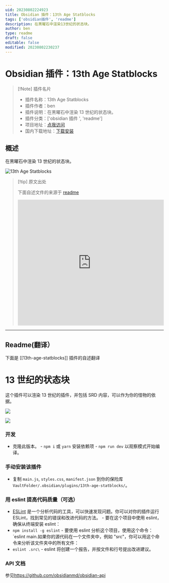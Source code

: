 ```yaml
---
uid: 20230802224923
title: Obsidian 插件：13th Age Statblocks
tags: ['obsidian插件', 'readme']
description: 在黑曜石中渲染13世纪的状态块。
author: ben
type: readme
draft: false
editable: false
modified: 20230802230237
---
```


# Obsidian 插件：13th Age Statblocks

> [!Note] 插件名片
> - 插件名称：13th Age Statblocks
> - 插件作者：ben
> - 插件说明：在黑曜石中渲染 13 世纪的状态块。
> - 插件分类：['obsidian 插件 ', 'readme']
> - 项目地址：[点我访问](https://github.com/ben/obsidian-13th-age-statblocks)
> - 国内下载地址：[下载安装](https://pkmer.cn/products/plugin/pluginMarket/?13th-age-statblocks)

## 概述

在黑曜石中渲染 13 世纪的状态块。

![13th Age Statblocks](https://cdn.pkmer.cn/covers/13th-age-statblocks.png!pkmer)

> [!tip] 原文出处
>
>下面自述文件的来源于 [readme](https://ghproxy.net/https://raw.githubusercontent.com/ben/obsidian-13th-age-statblocks/master/README.md)
> <iFrame src="https://ghproxy.net/https://raw.githubusercontent.com/ben/obsidian-13th-age-statblocks/master/README.md" width="100%" height="400" frameborder="no" border="0" marginwidth="0" marginheight="0" scrolling="no" allowtransparency="yes">
> </iFrame>

---

## Readme(翻译）

下面是 [[13th-age-statblocks]] 插件的自述翻译

# 13 世纪的状态块

这个插件可以渲染 13 世纪的插件，并包括 SRD 内容，可以作为你的怪物的依据。

![](https://user-images.githubusercontent.com/39902/149404290-3dcb6793-0437-496d-b066-b2d7d5355374.png)

![](https://user-images.githubusercontent.com/39902/149404315-5a9d6d45-55da-421b-b424-9596d2f95d55.png)

### 开发

- 克隆此版本。 - `npm i` 或 `yarn` 安装依赖项 - `npm run dev` 以观察模式开始编译。

### 手动安装该插件

- 复制 `main.js`, `styles.css`, `manifest.json` 到你的保险库 `VaultFolder/.obsidian/plugins/13th-age-statblocks/`。

### 用 eslint 提高代码质量（可选）

- [ESLint](https://eslint.org/) 是一个分析代码的工具，可以快速发现问题。你可以对你的插件运行 ESLint，找到常见的错误和改进代码的方法。 - 要在这个项目中使用 eslint，确保从终端安装 eslint：
- `npm install -g eslint` - 要使用 eslint 分析这个项目，使用这个命令： `eslint main.如果你的源代码在一个文件夹中，例如 "src"，你可以用这个命令来分析该文件夹中的所有文件：
- `eslint .src\` - eslint 将创建一个报告，并按文件和行号提出改进建议。

### API 文档

参见<https://github.com/obsidianmd/obsidian-api>

